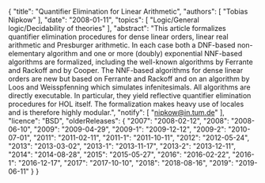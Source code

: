 {
    "title": "Quantifier Elimination for Linear Arithmetic",
    "authors": [
        "Tobias Nipkow"
    ],
    "date": "2008-01-11",
    "topics": [
        "Logic/General logic/Decidability of theories"
    ],
    "abstract": "This article formalizes quantifier elimination procedures for dense linear orders, linear real arithmetic and Presburger arithmetic. In each case both a DNF-based non-elementary algorithm and one or more (doubly) exponential NNF-based algorithms are formalized, including the well-known algorithms by Ferrante and Rackoff and by Cooper. The NNF-based algorithms for dense linear orders are new but based on Ferrante and Rackoff and on an algorithm by Loos and Weisspfenning which simulates infenitesimals. All algorithms are directly executable. In particular, they yield reflective quantifier elimination procedures for HOL itself. The formalization makes heavy use of locales and is therefore highly modular.",
    "notify": [
        "nipkow@in.tum.de"
    ],
    "licence": "BSD",
    "olderReleases": {
        "2007": "2008-02-12",
        "2008": "2008-06-10",
        "2009": "2009-04-29",
        "2009-1": "2009-12-12",
        "2009-2": "2010-07-01",
        "2011": "2011-02-11",
        "2011-1": "2011-10-11",
        "2012": "2012-05-24",
        "2013": "2013-03-02",
        "2013-1": "2013-11-17",
        "2013-2": "2013-12-11",
        "2014": "2014-08-28",
        "2015": "2015-05-27",
        "2016": "2016-02-22",
        "2016-1": "2016-12-17",
        "2017": "2017-10-10",
        "2018": "2018-08-16",
        "2019": "2019-06-11"
    }
}